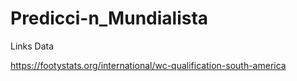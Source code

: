 # Predicci-n_Mundialista

Links Data

https://footystats.org/international/wc-qualification-south-america
